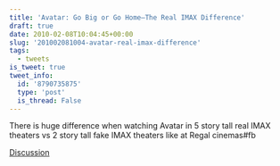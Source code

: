 ```yaml
---
title: 'Avatar: Go Big or Go Home—The Real IMAX Difference'
draft: true
date: 2010-02-08T10:04:45+00:00
slug: '201002081004-avatar-real-imax-difference'
tags:
  - tweets
is_tweet: true
tweet_info:
  id: '8790735875'
  type: 'post'
  is_thread: False
---
```




There is huge difference when watching Avatar in 5 story tall real IMAX theaters vs 2 story tall fake IMAX theaters like at Regal cinemas#fb

[Discussion](https://x.com/sytelus/status/8790735875)
